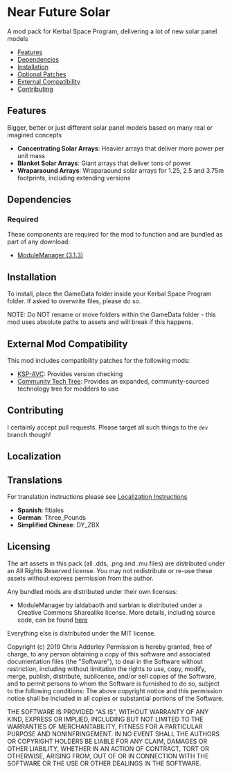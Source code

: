 # Near Future Solar

A mod pack for Kerbal Space Program, delivering a lot of new solar panel models

* [Features](#features)
* [Dependencies](#dependencies)
* [Installation](#installation)
* [Optional Patches](#optional-patches)
* [External Compatibility](#features)
* [Contributing](#contributing)

## Features

Bigger, better or just different solar panel models based on many real or imagined concepts

* **Concentrating Solar Arrays**: Heavier arrays that deliver more power per unit mass
* **Blanket Solar Arrays**: Giant arrays that deliver tons of power
* **Wraparaound Arrays**: Wraparaound solar arrays for 1.25, 2.5 and 3.75m footprints, including extending versions

## Dependencies

### Required
These components are required for the mod to function and are bundled as part of any download:
* [ModuleManager (3.1.3)](https://github.com/sarbian/ModuleManager)

## Installation

To install, place the GameData folder inside your Kerbal Space Program folder. If asked to overwrite files, please do so.

NOTE: Do NOT rename or move folders within the GameData folder - this mod uses absolute paths to assets and will break if this happens.

## External Mod Compatibility

This mod includes compatibility patches for the following mods:
* [KSP-AVC](https://github.com/CYBUTEK/KSPAddonVersionChecker): Provides version checking
* [Community Tech Tree](https://github.com/ChrisAdderley/CommunityTechTree): Provides an expanded, community-sourced technology tree for modders to use

## Contributing

I certainly accept pull requests. Please target all such things to the `dev` branch though!

## Localization

## Translations

For translation instructions please see [Localization Instructions](https://github.com/ChrisAdderley/NearFutureSolar/blob/master/GameData/NearFutureSolar/Localization/Localization.md)

* **Spanish**: fitiales
* **German**: Three_Pounds
* **Simplified Chinese**: DY_ZBX

## Licensing

The art assets in this pack (all .dds, .png and .mu files) are distributed under an All Rights Reserved license. You may not redistribute or re-use these assets without express permission from the author.

Any bundled mods are distributed under their own licenses:
* ModuleManager by ialdabaoth and sarbian is distributed under a Creative Commons Sharealike license. More details, including source code, can be found [here](http://forum.kerbalspaceprogram.com/threads/31342-0-20-ModuleManager-1-3-for-all-your-stock-modding-needs?p=528607&viewfull=1#post528607)

Everything else is distributed under the MIT license.

Copyright (c) 2019 Chris Adderley
Permission is hereby granted, free of charge, to any person obtaining a copy of this software and associated documentation files (the "Software"), to deal in the Software without restriction, including without limitation the rights to use, copy, modify, merge, publish, distribute, sublicense, and/or sell copies of the Software, and to permit persons to whom the Software is furnished to do so, subject to the following conditions: The above copyright notice and this permission notice shall be included in all copies or substantial portions of the Software.

THE SOFTWARE IS PROVIDED "AS IS", WITHOUT WARRANTY OF ANY KIND, EXPRESS OR IMPLIED, INCLUDING BUT NOT LIMITED TO THE WARRANTIES OF MERCHANTABILITY, FITNESS FOR A PARTICULAR PURPOSE AND NONINFRINGEMENT. IN NO EVENT SHALL THE AUTHORS OR COPYRIGHT HOLDERS BE LIABLE FOR ANY CLAIM, DAMAGES OR OTHER LIABILITY, WHETHER IN AN ACTION OF CONTRACT, TORT OR OTHERWISE, ARISING FROM, OUT OF OR IN CONNECTION WITH THE SOFTWARE OR THE USE OR OTHER DEALINGS IN THE SOFTWARE.
